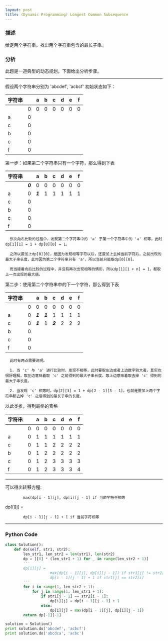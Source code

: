 ```yaml
---
layout: post
title: (Dynamic Programming) Longest Common Subsequence
---
```


### 描述
给定两个字符串，找出两个字符串包含的最长子串。


### 分析
此题是一道典型的动态规划，下面给出分析步骤。

----

假设两个字符串分别为 'abcdef', 'acbcf'
初始状态如下：

| 字符串 |  | a | b | c | d | e | f |
| -------- | ----  | ----  | ---- | ---- | ---- | ---- | ---- |
|   | 0 | 0 | 0 | 0 | 0 | 0 | 0 |
| a | 0 | | | | | |
| c | 0 | | | | | |
| b | 0 | | | | | |
| c | 0 | | | | | |
| f | 0 | | | | | |


第一步：如果第二个字符串只有一个字符，那么得到下表

| 字符串 |  | a | b | c | d | e | f |
| -------- | ----  | ----  | ---- | ---- | ---- | ---- | ---- |
|   | ***0*** | 0 | 0 | 0 | 0 | 0 | 0 |
| a | 0 | ***1*** | 1 | 1 | 1 | 1 | 1 |
| c | 0 | | | | | |
| b | 0 | | | | | |
| c | 0 | | | | | |
| f | 0 | | | | | |

```
  依次向右比较的过程中，发现第二个字符串中的 'a' 于第一个字符串中的 'a' 相等，此时dp[1][1] = 1 + dp[0][0] = 1。
  
  之所以要加上dp[0][0]，是因为发现相等字符以后，还要加上去掉当前字符后，之前出现的最大子串长度，此时因为第二个字符串只有 'a'，所以当前只能取dp[0][0]。
  
  而当接着向后比较的过程中，并没有再次出现相等的情形，所以dp[1][1 + n] = 1，都取上一次出现的最大值。
```

第二步：使用第二个字符串中的下一个字符，那么得到下表

| 字符串 |  | a | b | c | d | e | f |
| -------- | ----  | ----  | ---- | ---- | ---- | ---- | ---- |
|   | 0 | 0 | 0 | 0 | 0 | 0 | 0 |
| a | 0 | ***1*** | ***1*** | 1 | 1 | 1 | 1 |
| c | 0 | ***1*** | 1 | ***2*** | 2 | 2 | 2 |
| b | 0 | | | | | |
| c | 0 | | | | | |
| f | 0 | | | | | |

```
  此时有两点需要说明。
  
  1. 当 'c' 与 'a' 进行比较时，发现不相等，此时要取左边或者上边数字较大者。其实也很好理解，取左边意味着取 'c' 之前得到的最大子串长度，取上边意味着取去掉 'c' 得到的最大子串长度。
  
  2. 当发现 'c' 相等时。dp[2][3] = 1 + dp[2 - 1][3 - 1]。也就是要加上两个字符串都去掉 'c' 之后得到的最长子串的长度。
```

以此类推，得到最终的表格

| 字符串 |  | a | b | c | d | e | f |
| -------- | ----  | ----  | ---- | ---- | ---- | ---- | ---- |
|   | 0 | 0 | 0 | 0 | 0 | 0 | 0 |
| a | 0 | 1 | 1 | 1 | 1 | 1 | 1 |
| c | 0 | 1 | 1 | 2 | 2 | 2 | 2 |
| b | 0 | 1 | 2 | 2 | 2 | 2 | 2 |
| c | 0 | 1 | 2 | 3 | 3 | 3 | 3 |
| f | 0 | 1 | 2 | 3 | 3 | 3 | 4 |

----
可以得出转移方程:

            max(dp[i - 1][j], dp[i][j - 1] if 当前字符不相等
            
dp[i][j] = 

            dp[i - 1][j - 1] + 1 if 当前字符相等

----

### Python Code

```python
class Solution():
    def do(self, str1, str2):
        len_str1, len_str2 = len(str1), len(str2)
        dp = [[0] * (len_str1 + 1) for _ in range(len_str2 + 1)]
        '''
        dp[i][j] = 
                    max(dp[i - 1][j], dp[i][j - 1]) if str1[j] != str2[i]
                    dp[i - 1][j - 1] + 1 if str1[j] == str2[i]
        '''
        for i in range(1, len_str2 + 1):
            for j in range(1, len_str1 + 1):
                if str1[j - 1] == str2[i - 1]:
                    dp[i][j] = dp[i - 1][j - 1] + 1
                else:
                    dp[i][j] = max(dp[i - 1][j], dp[i][j - 1])
        return dp[-1][-1]

solution = Solution()
print solution.do('abcdef', 'acbcf')
print solution.do('abcdca', 'acbc')

```
